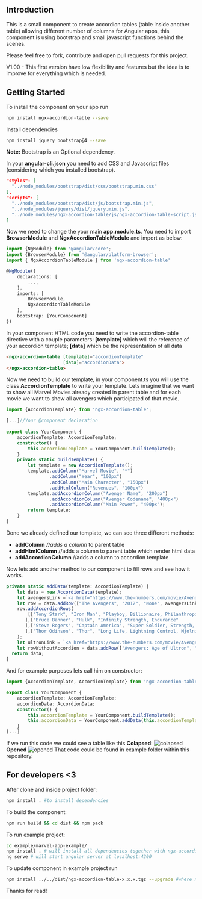 
## Introduction

This is a small component to create accordion tables (table inside another table) allowing
different number of columns for Angular apps, this component is using bootstrap and
small javascript functions behind the scenes.

Please feel free to fork, contribute and open pull requests for this project.


V1.00 - This first version have low flexibility and features but the idea is to improve for everything
which is needed.

## Getting Started

To install the component on your app run

```bash
npm install ngx-accordion-table --save
```
Install dependencies
```bash
npm install jquery bootstrap@4 --save
```
**Note:** Bootstrap is an Optional dependency.

In your **angular-cli.json** you need to add CSS and Javascript files (considering which you installed bootstrap).
```json
"styles": [  
  "../node_modules/bootstrap/dist/css/bootstrap.min.css" 
],  
"scripts": [  
  "../node_modules/bootstrap/dist/js/bootstrap.min.js",  
  "../node_modules/jquery/dist/jquery.min.js",  
  "../node_modules/ngx-accordion-table/js/ngx-accordion-table-script.js"  
]
```

Now we need to change the your main **app.module.ts**. You need to import **BrowserModule** and **NgxAccordionTableModule** and import as below:

```typescript
import {NgModule} from '@angular/core';
import {BrowserModule} from '@angular/platform-browser';
import { NgxAccordionTableModule } from 'ngx-accordion-table'

@NgModule({
    declarations: [
        ...,
    ],
    imports: [
        BrowserModule,
        NgxAccordionTableModule
    ],
    bootstrap: [YourComponent]
})
```
In your component HTML code you need to write the accordion-table directive with a couple parameters:
 **[template]** which will the reference of your accordion template;
 **[data]** which be the representation of all data
```html
<ngx-accordion-table [template]="accordionTemplate" 
					 [data]="accordionData">
</ngx-accordion-table>
```
Now we need to build our template, in your component.ts you will use the class **AccordionTemplate** to write your template.
Lets imagine that we want to show all Marvel Movies already created in parent table and for each movie we want to show all avengers which participated of that movie.
```typescript
import {AccordionTemplate} from 'ngx-accordion-table';  

[...]//Your @component declaration  
  
export class YourComponent { 
    accordionTemplate: AccordionTemplate;  
	constructor() {  
	    this.accordionTemplate = YourComponent.buildTemplate();  
    }  
    private static buildTemplate() {  
        let template = new AccordionTemplate();  
	    template.addColumn("Marvel Movie", "*")  
	            .addColumn("Year", "100px")  
	            .addColumn("Main Character", "150px")  
	            .addHtmlColumn("Revenues", "100px")  
		template.addAccordionColumn("Avenger Name", "200px")  
	            .addAccordionColumn("Avenger Codename", "400px")  
	            .addAccordionColumn("Main Power", "400px");
        return template;  
    }
}
```

Done we already defined our template, we can see three different methods:
* **addColumn** *//adds a column* to parent table
* **addHtmlColumn** //adds a column to parent table which render html data
* **addAccordionColumn** //adds a column to accordion template

Now lets add another method to our component to fill rows and see how it works.
```typescript
private static addData(template: AccordionTemplate) {  
    let data = new AccordionData(template);  
    let avengersLink =`<a href="https://www.the-numbers.com/movie/Avengers-The-(2012)">$1,519,479,547</a>` 
	let row = data.addRow(["The Avengers", "2012", "None", avengersLink;]);  
	row.addAccordionRows(  
        [["Tony Stark", "Iron Man", "Playboy, Billionaire, Philanthropist"  
	   ],["Bruce Banner", "Hulk", "Infinity Strength, Endurance"  
	   ],["Steve Rogers", "Captain America", "Super Soldier, Strength, Endurance, Agility, Speed"  
	   ],["Thor Odinson", "Thor", "Long Life, Lightning Control, Mjolnir, Super Strength, Speed, Endurance"]]  
    );  
    let ultronLink = `<a href="https://www.the-numbers.com/movie/Avengers-Age-of-Ultron#tab=summary">$1,408,218,722</a>`
    let rowWithoutAccordion = data.addRow(["Avengers: Age of Ultron", "2015", "Iron Man"]);  
  return data;  
}
```
And for example purposes lets call him on constructor:
```typescript
import {AccordionTemplate, AccordionTemplate} from 'ngx-accordion-table';  

export class YourComponent { 
    accordionTemplate: AccordionTemplate;  
    accordionData: AccordionData;
	constructor() {  
	    this.accordionTemplate = YourComponent.buildTemplate();
	    this.accordionData = YourComponent.addData(this.accordionTemplate) 
    }
[...]
```

If we run this code we could see a table like this
**Colapsed**:
![colapsed](https://image.ibb.co/j0z61c/ngx_marvel_accordion_table_example_collapsed.png)
**Opened**
![opened](https://image.ibb.co/eJsn7H/ngx_marvel_accordion_table_example.png)
That code could be found in example folder within this repository.

## For developers <3
After clone and inside project folder:
```bash
npm install . #to install dependencies
```
To build the component:
```bash
npm run build && cd dist && npm pack
```
To run example project:
```bash
cd example/marvel-app-example/
npm install . # will install all dependencies together with ngx-accordion-table component
ng serve # will start angular server at localhost:4200
```
To update component in example project run
```bash
npm install ../../dist/ngx-accordion-table-x.x.x.tgz --upgrade #where x is the generated version
```
Thanks for read!

